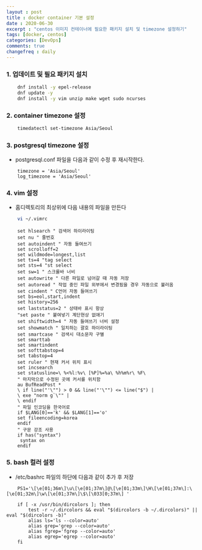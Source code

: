 ```yaml
---
layout : post
title : docker container 기본 설정
date : 2020-06-30
excerpt : "centos 이미지 컨테이너에 필요한 패키지 설치 및 timezone 설정하기"
tags: [docker, centos]
categories: [DevOps]
comments: true
changefreq : daily
---
```


### 1. 업데이트 및 필요 패키지 설치 

~~~ bash
    dnf install -y epel-release
    dnf update -y
    dnf install -y vim unzip make wget sudo ncurses 
~~~

### 2. container timezone 설정

~~~ bash
    timedatectl set-timezone Asia/Seoul
~~~

### 3. postgresql timezone 설정

- postgresql.conf 파일을 다음과 같이 수정 후 재시작한다. 
~~~ text
    timezone = 'Asia/Seoul'
    log_timezone = 'Asia/Seoul'
~~~

### 4. vim 설정
- 홈디렉토리의 최상위에 다음 내용의 파일을 만든다
~~~ bash
    vi ~/.vimrc   
~~~ 
~~~ text
    set hlsearch " 검색어 하이라이팅
    set nu " 줄번호
    set autoindent " 자동 들여쓰기
    set scrolloff=2
    set wildmode=longest,list
    set ts=4 "tag select
    set sts=4 "st select
    set sw=1 " 스크롤바 너비
    set autowrite " 다른 파일로 넘어갈 때 자동 저장
    set autoread " 작업 중인 파일 외부에서 변경됬을 경우 자동으로 불러옴
    set cindent " C언어 자동 들여쓰기
    set bs=eol,start,indent
    set history=256
    set laststatus=2 " 상태바 표시 항상
    "set paste " 붙여넣기 계단현상 없애기
    set shiftwidth=4 " 자동 들여쓰기 너비 설정
    set showmatch " 일치하는 괄호 하이라이팅
    set smartcase " 검색시 대소문자 구별
    set smarttab
    set smartindent
    set softtabstop=4
    set tabstop=4
    set ruler " 현재 커서 위치 표시
    set incsearch
    set statusline=\ %<%l:%v\ [%P]%=%a\ %h%m%r\ %F\
    " 마지막으로 수정된 곳에 커서를 위치함
    au BufReadPost *
    \ if line("'\"") > 0 && line("'\"") <= line("$") |
    \ exe "norm g`\"" |
    \ endif
    " 파일 인코딩을 한국어로
    if $LANG[0]=='k' && $LANG[1]=='o'
    set fileencoding=korea
    endif
    " 구문 강조 사용
    if has("syntax")
     syntax on
    endif
~~~

### 5. bash 컬러 설정 
- /etc/bashrc 파일의 하단에 다음과 같이 추가 후 저장 
~~~ text
    PS1='\[\e[01;36m\]\u\[\e[01;37m\]@\[\e[01;33m\]\H\[\e[01;37m\]:\[\e[01;32m\]\w\[\e[01;37m\]\$\[\033[0;37m\] '
    
    if [ -x /usr/bin/dircolors ]; then
        test -r ~/.dircolors && eval "$(dircolors -b ~/.dircolors)" || eval "$(dircolors -b)"
        alias ls='ls --color=auto'
        alias grep='grep --color=auto'
        alias fgrep='fgrep --color=auto'
        alias egrep='egrep --color=auto'
    fi
~~~
